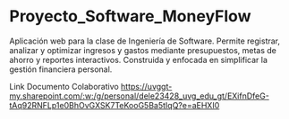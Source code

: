 # Proyecto_Software_MoneyFlow
Aplicación web para la clase de Ingeniería de Software. Permite registrar, analizar y optimizar ingresos y gastos mediante presupuestos, metas de ahorro y reportes interactivos. Construida  y enfocada en simplificar la gestión financiera personal.

Link Documento Colaborativo https://uvggt-my.sharepoint.com/:w:/g/personal/dele23428_uvg_edu_gt/EXifnDfeG-tAq92RNFLp1e0BhOvGXSK7TeKooG5Ba5tIqQ?e=aEHXI0
